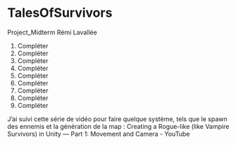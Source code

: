# TalesOfSurvivors
Project_Midterm
Rémi Lavallée

1)	Compléter
2)	Compléter
3)	Compléter
4)	Compléter
5)	Compléter
6)	Compléter
7)	Compléter
8)	Compléter
9)	Compléter


J’ai suivi cette série de vidéo pour faire quelque système, tels que le spawn des ennemis et la génération de la map : Creating a Rogue-like (like Vampire Survivors) in Unity — Part 1: Movement and Camera - YouTube
